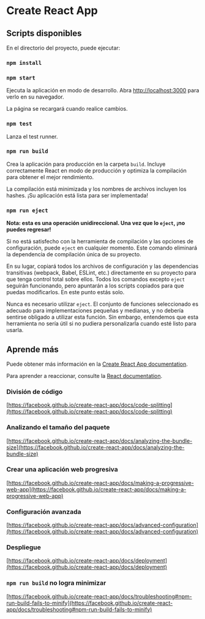 # Create React App

## Scripts disponibles

En el directorio del proyecto, puede ejecutar:

### `npm install`

### `npm start`

Ejecuta la aplicación en modo de desarrollo.
Abra [http://localhost:3000](http://localhost:3000) para verlo en su navegador.

La página se recargará cuando realice cambios.

### `npm test`

Lanza el test runner.

### `npm run build`

Crea la aplicación para producción en la carpeta `build`.
Incluye correctamente React en modo de producción y optimiza la compilación para obtener el mejor rendimiento.

La compilación está minimizada y los nombres de archivos incluyen los hashes.
¡Su aplicación está lista para ser implementada!

### `npm run eject`

**Nota: esta es una operación unidireccional. Una vez que lo `eject`, ¡no puedes regresar!**

Si no está satisfecho con la herramienta de compilación y las opciones de configuración, puede `eject` en cualquier momento. Este comando eliminará la dependencia de compilación única de su proyecto.

En su lugar, copiará todos los archivos de configuración y las dependencias transitivas (webpack, Babel, ESLint, etc.) directamente en su proyecto para que tenga control total sobre ellos. Todos los comandos excepto `eject` seguirán funcionando, pero apuntarán a los scripts copiados para que puedas modificarlos. En este punto estás solo.

Nunca es necesario utilizar `eject`. El conjunto de funciones seleccionado es adecuado para implementaciones pequeñas y medianas, y no debería sentirse obligado a utilizar esta función. Sin embargo, entendemos que esta herramienta no sería útil si no pudiera personalizarla cuando esté listo para usarla.

## Aprende más

Puede obtener más información en la [Create React App documentation](https://facebook.github.io/create-react-app/docs/getting-started).

Para aprender a reaccionar, consulte la [React documentation](https://reactjs.org/).

### División de código

[https://facebook.github.io/create-react-app/docs/code-splitting](https://facebook.github.io/create-react-app/docs/code-splitting)

### Analizando el tamaño del paquete

[https://facebook.github.io/create-react-app/docs/analyzing-the-bundle-size](https://facebook.github.io/create-react-app/docs/analyzing-the-bundle-size)

### Crear una aplicación web progresiva

[https://facebook.github.io/create-react-app/docs/making-a-progressive-web-app](https://facebook.github.io/create-react-app/docs/making-a-progressive-web-app)

### Configuración avanzada

[https://facebook.github.io/create-react-app/docs/advanced-configuration](https://facebook.github.io/create-react-app/docs/advanced-configuration)

### Despliegue

[https://facebook.github.io/create-react-app/docs/deployment](https://facebook.github.io/create-react-app/docs/deployment)

### `npm run build` no logra minimizar

[https://facebook.github.io/create-react-app/docs/troubleshooting#npm-run-build-fails-to-minify](https://facebook.github.io/create-react-app/docs/troubleshooting#npm-run-build-fails-to-minify)